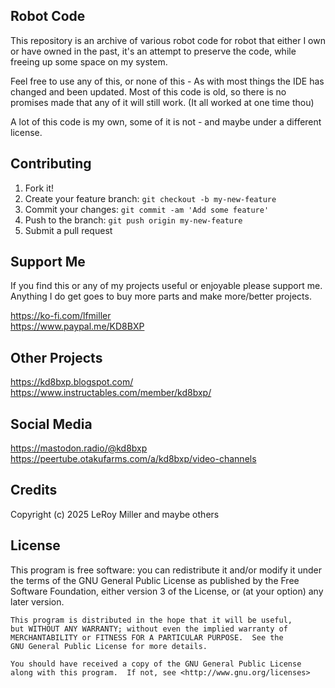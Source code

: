 ## Robot Code

This repository is an archive of various robot code for robot that either I own
or have owned in the past, it's an attempt to preserve the code, while freeing up some space on my system.

Feel free to use any of this, or none of this - As with most things the IDE has changed and been updated.
Most of this code is old, so there is no promises made that any of it will still work.
(It all worked at one time thou)

A lot of this code is my own, some of it is not - and maybe under a different license.


## Contributing

1. Fork it!
2. Create your feature branch: `git checkout -b my-new-feature`
3. Commit your changes: `git commit -am 'Add some feature'`
4. Push to the branch: `git push origin my-new-feature`
5. Submit a pull request

## Support Me

If you find this or any of my projects useful or enjoyable please support me.  
Anything I do get goes to buy more parts and make more/better projects.  

https://ko-fi.com/lfmiller  
https://www.paypal.me/KD8BXP  

## Other Projects

https://kd8bxp.blogspot.com/  
https://www.instructables.com/member/kd8bxp/  

## Social Media

https://mastodon.radio/@kd8bxp  
https://peertube.otakufarms.com/a/kd8bxp/video-channels  

## Credits

Copyright (c) 2025 LeRoy Miller and maybe others

## License

This program is free software: you can redistribute it and/or modify
    it under the terms of the GNU General Public License as published by
    the Free Software Foundation, either version 3 of the License, or
    (at your option) any later version.

    This program is distributed in the hope that it will be useful,
    but WITHOUT ANY WARRANTY; without even the implied warranty of
    MERCHANTABILITY or FITNESS FOR A PARTICULAR PURPOSE.  See the
    GNU General Public License for more details.

    You should have received a copy of the GNU General Public License
    along with this program.  If not, see <http://www.gnu.org/licenses>
